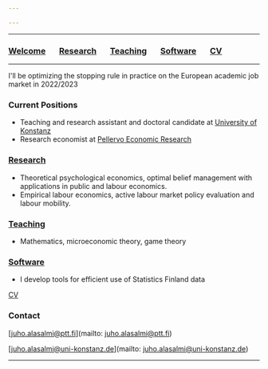 ```yaml
---

---
```


***

### [Welcome](index.md) &nbsp; &nbsp; &nbsp; [Research](research.md) &nbsp; &nbsp; &nbsp; [Teaching](teaching.md) &nbsp; &nbsp; &nbsp; [Software](software.md) &nbsp; &nbsp; &nbsp; [CV](/cv_alasalmi/cv_juhoalasalmi.pdf)

***

I'll be optimizing the stopping rule in practice on the European academic job market in 2022/2023

### Current Positions

  * Teaching and research assistant and doctoral candidate at [University of Konstanz](https://www.wiwi.uni-konstanz.de/goldluecke/team/academic-staff/doctoral-students/)
  * Research economist at [Pellervo Economic Research](http://www.ptt.fi/)

### [Research](research.md)

  * Theoretical psychological economics, optimal belief management with applications in public and labour economics. 
  * Empirical labour economics, active labour market policy evaluation and labour mobility.

### [Teaching](teaching.md)
  * Mathematics, microeconomic theory, game theory

### [Software](https://github.com/jalasalmi)
  * I develop tools for efficient use of Statistics Finland data



[CV](/cv_alasalmi/cv_juhoalasalmi.pdf)

### Contact

[juho.alasalmi@ptt.fi](mailto: juho.alasalmi@ptt.fi)

[juho.alasalmi@uni-konstanz.de](mailto: juho.alasalmi@uni-konstanz.de)

***

